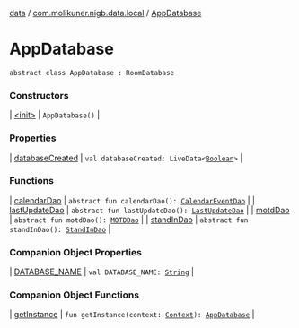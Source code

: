 [data](../../index.md) / [com.molikuner.nigb.data.local](../index.md) / [AppDatabase](./index.md)

# AppDatabase

`abstract class AppDatabase : RoomDatabase`

### Constructors

| [&lt;init&gt;](-init-.md) | `AppDatabase()` |

### Properties

| [databaseCreated](database-created.md) | `val databaseCreated: LiveData<`[`Boolean`](https://kotlinlang.org/api/latest/jvm/stdlib/kotlin/-boolean/index.html)`>` |

### Functions

| [calendarDao](calendar-dao.md) | `abstract fun calendarDao(): `[`CalendarEventDao`](../../com.molikuner.nigb.data.local.dao/-calendar-event-dao/index.md) |
| [lastUpdateDao](last-update-dao.md) | `abstract fun lastUpdateDao(): `[`LastUpdateDao`](../../com.molikuner.nigb.data.local.dao/-last-update-dao/index.md) |
| [motdDao](motd-dao.md) | `abstract fun motdDao(): `[`MOTDDao`](../../com.molikuner.nigb.data.local.dao/-m-o-t-d-dao/index.md) |
| [standInDao](stand-in-dao.md) | `abstract fun standInDao(): `[`StandInDao`](../../com.molikuner.nigb.data.local.dao/-stand-in-dao/index.md) |

### Companion Object Properties

| [DATABASE_NAME](-d-a-t-a-b-a-s-e_-n-a-m-e.md) | `val DATABASE_NAME: `[`String`](https://kotlinlang.org/api/latest/jvm/stdlib/kotlin/-string/index.html) |

### Companion Object Functions

| [getInstance](get-instance.md) | `fun getInstance(context: `[`Context`](https://developer.android.com/reference/android/content/Context.html)`): `[`AppDatabase`](./index.md) |

